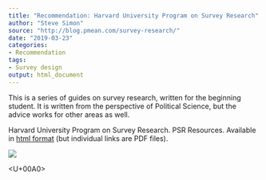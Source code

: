 ```yaml
---
title: "Recommendation: Harvard University Program on Survey Research"
author: "Steve Simon"
source: "http://blog.pmean.com/survey-research/"
date: "2019-03-23"
categories:
- Recommendation
tags:
- Survey design
output: html_document
---
```


This is a series of guides on survey research, written for the beginning
student. It is written from the perspective of Political Science, but
the advice works for other areas as well.

<!---More--->

Harvard University Program on Survey Research. PSR Resources. Available
in [html format](https://psr.iq.harvard.edu/book/psr-resources) (but
individual links are PDF files).

![](http://www.pmean.com/images/images/19/survey-research01.png)



<U+00A0>


